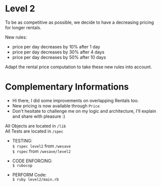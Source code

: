 # Level 2

To be as competitive as possible, we decide to have a decreasing pricing for longer rentals.

New rules:

- price per day decreases by 10% after 1 day
- price per day decreases by 30% after 4 days
- price per day decreases by 50% after 10 days

Adapt the rental price computation to take these new rules into account.


# Complementary Informations

* Hi there, I did some improvements on overlapping Rentals too.
* New pricing is now available through `Price`
* Don't hesitate to challenge me on my logic and architecture, I'll explain and share with pleasure :)

All Objects are located in `/lib`  
All Tests are located in `/spec`

* TESTING:  
  `$ rspec level2` from `/wesave`  
  `$ rspec` from `/wesave/level2`


* CODE ENFORCING:  
  `$ rubocop`


* PERFORM Code:  
  `$ ruby level2/main.rb`

